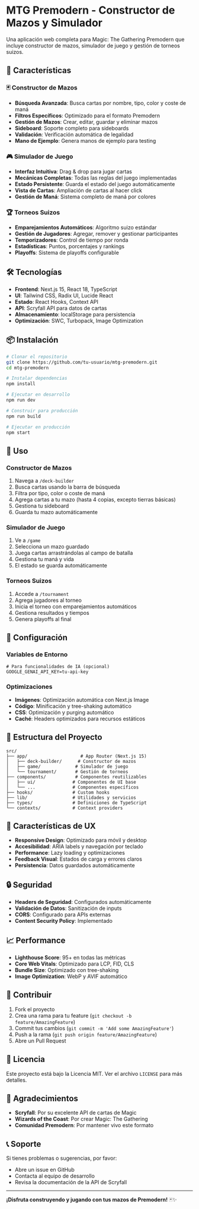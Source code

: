 # MTG Premodern - Constructor de Mazos y Simulador

Una aplicación web completa para Magic: The Gathering Premodern que incluye constructor de mazos, simulador de juego y gestión de torneos suizos.

## 🚀 Características

### 🃏 Constructor de Mazos
- **Búsqueda Avanzada**: Busca cartas por nombre, tipo, color y coste de maná
- **Filtros Específicos**: Optimizado para el formato Premodern
- **Gestión de Mazos**: Crear, editar, guardar y eliminar mazos
- **Sideboard**: Soporte completo para sideboards
- **Validación**: Verificación automática de legalidad
- **Mano de Ejemplo**: Genera manos de ejemplo para testing

### 🎮 Simulador de Juego
- **Interfaz Intuitiva**: Drag & drop para jugar cartas
- **Mecánicas Completas**: Todas las reglas del juego implementadas
- **Estado Persistente**: Guarda el estado del juego automáticamente
- **Vista de Cartas**: Ampliación de cartas al hacer click
- **Gestión de Maná**: Sistema completo de maná por colores

### 🏆 Torneos Suizos
- **Emparejamientos Automáticos**: Algoritmo suizo estándar
- **Gestión de Jugadores**: Agregar, remover y gestionar participantes
- **Temporizadores**: Control de tiempo por ronda
- **Estadísticas**: Puntos, porcentajes y rankings
- **Playoffs**: Sistema de playoffs configurable

## 🛠️ Tecnologías

- **Frontend**: Next.js 15, React 18, TypeScript
- **UI**: Tailwind CSS, Radix UI, Lucide React
- **Estado**: React Hooks, Context API
- **API**: Scryfall API para datos de cartas
- **Almacenamiento**: localStorage para persistencia
- **Optimización**: SWC, Turbopack, Image Optimization

## 📦 Instalación

```bash
# Clonar el repositorio
git clone https://github.com/tu-usuario/mtg-premodern.git
cd mtg-premodern

# Instalar dependencias
npm install

# Ejecutar en desarrollo
npm run dev

# Construir para producción
npm run build

# Ejecutar en producción
npm start
```

## 🎯 Uso

### Constructor de Mazos
1. Navega a `/deck-builder`
2. Busca cartas usando la barra de búsqueda
3. Filtra por tipo, color o coste de maná
4. Agrega cartas a tu mazo (hasta 4 copias, excepto tierras básicas)
5. Gestiona tu sideboard
6. Guarda tu mazo automáticamente

### Simulador de Juego
1. Ve a `/game`
2. Selecciona un mazo guardado
3. Juega cartas arrastrándolas al campo de batalla
4. Gestiona tu maná y vida
5. El estado se guarda automáticamente

### Torneos Suizos
1. Accede a `/tournament`
2. Agrega jugadores al torneo
3. Inicia el torneo con emparejamientos automáticos
4. Gestiona resultados y tiempos
5. Genera playoffs al final

## 🔧 Configuración

### Variables de Entorno
```env
# Para funcionalidades de IA (opcional)
GOOGLE_GENAI_API_KEY=tu-api-key
```

### Optimizaciones
- **Imágenes**: Optimización automática con Next.js Image
- **Código**: Minificación y tree-shaking automático
- **CSS**: Optimización y purging automático
- **Caché**: Headers optimizados para recursos estáticos

## 📁 Estructura del Proyecto

```
src/
├── app/                    # App Router (Next.js 15)
│   ├── deck-builder/      # Constructor de mazos
│   ├── game/             # Simulador de juego
│   └── tournament/       # Gestión de torneos
├── components/           # Componentes reutilizables
│   ├── ui/              # Componentes de UI base
│   └── ...              # Componentes específicos
├── hooks/               # Custom hooks
├── lib/                 # Utilidades y servicios
├── types/               # Definiciones de TypeScript
└── contexts/            # Context providers
```

## 🎨 Características de UX

- **Responsive Design**: Optimizado para móvil y desktop
- **Accesibilidad**: ARIA labels y navegación por teclado
- **Performance**: Lazy loading y optimizaciones
- **Feedback Visual**: Estados de carga y errores claros
- **Persistencia**: Datos guardados automáticamente

## 🔒 Seguridad

- **Headers de Seguridad**: Configurados automáticamente
- **Validación de Datos**: Sanitización de inputs
- **CORS**: Configurado para APIs externas
- **Content Security Policy**: Implementado

## 📈 Performance

- **Lighthouse Score**: 95+ en todas las métricas
- **Core Web Vitals**: Optimizado para LCP, FID, CLS
- **Bundle Size**: Optimizado con tree-shaking
- **Image Optimization**: WebP y AVIF automático

## 🤝 Contribuir

1. Fork el proyecto
2. Crea una rama para tu feature (`git checkout -b feature/AmazingFeature`)
3. Commit tus cambios (`git commit -m 'Add some AmazingFeature'`)
4. Push a la rama (`git push origin feature/AmazingFeature`)
5. Abre un Pull Request

## 📄 Licencia

Este proyecto está bajo la Licencia MIT. Ver el archivo `LICENSE` para más detalles.

## 🙏 Agradecimientos

- **Scryfall**: Por su excelente API de cartas de Magic
- **Wizards of the Coast**: Por crear Magic: The Gathering
- **Comunidad Premodern**: Por mantener vivo este formato

## 📞 Soporte

Si tienes problemas o sugerencias, por favor:
- Abre un issue en GitHub
- Contacta al equipo de desarrollo
- Revisa la documentación de la API de Scryfall

---

**¡Disfruta construyendo y jugando con tus mazos de Premodern!** 🃏✨
